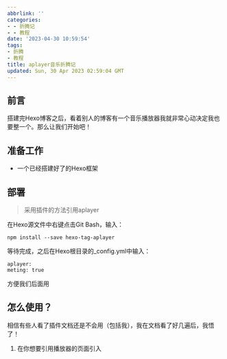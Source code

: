 ```yaml
---
abbrlink: ''
categories:
- - 折腾记
- - 教程
date: '2023-04-30 10:59:54'
tags:
- 折腾
- 教程
title: aplayer音乐折腾记
updated: Sun, 30 Apr 2023 02:59:04 GMT
---
```

## 前言

搭建完Hexo博客之后，看着别人的博客有一个音乐播放器我就非常心动决定我也要整一个。那么让我们开始吧！

## 准备工作

- 一个已经搭建好了的Hexo框架

## 部署

> 采用插件的方法引用aplayer

在Hexo源文件中右键点击Git Bash，输入：

```
npm install --save hexo-tag-aplayer
```

等待完成，之后在Hexo根目录的_config.yml中输入：

```
aplayer:
meting: true
```

方便我们后面用

## 怎么使用？

相信有些人看了插件文档还是不会用（包括我），我在文档看了好几遍后，我悟了！

1. 在你想要引用播放器的页面引入
